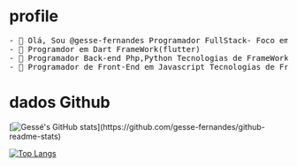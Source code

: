 
 # profile 
 <pre>
- 👋 Olá, Sou @gesse-fernandes Programador FullStack- Foco em Inovação e Tecnologia.
- 👀 Programdor em Dart FrameWork(flutter) 
- 🌱 Programador Back-end Php,Python Tecnologias de FrameWork (Laravel e Flask)  .
- 💞️ Programador de Front-End em Javascript Tecnologias de FrameWork (VueJs e ReactJx)
</pre>

# dados Github

[![Gessé's GitHub stats]([https://github-readme-stats.vercel.app/api?username=gesse-fernandes](https://github-readme-stats.vercel.app/api?username=gesse-fernandes&show_icons=true&theme=dracula&include_all_commits=true&count_private=false))](https://github.com/gesse-fernandes/github-readme-stats)




[![Top Langs](https://github-readme-stats.vercel.app/api/top-langs/?username=gesse-fernandes)](https://github.com/gesse-fernandes/github-readme-stats)


